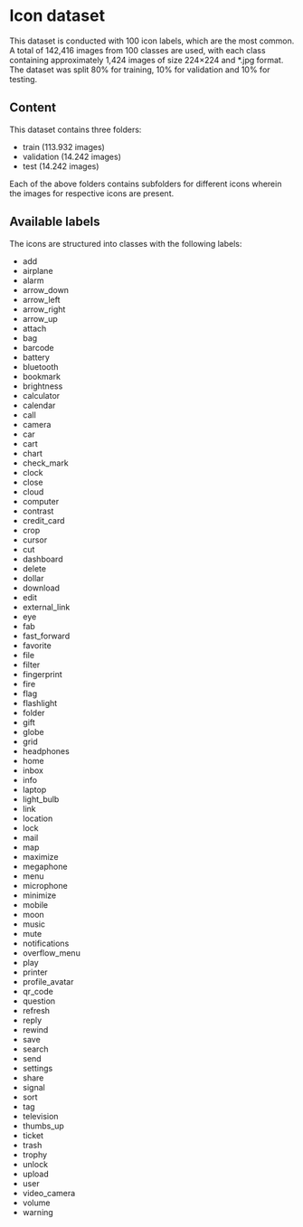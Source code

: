 # Icon dataset

This dataset is conducted with 100 icon labels, which are the most common. A total of 142,416 images from 100 classes are used, with each class containing approximately 1,424 images of size 224×224 and \*.jpg format. The dataset was split 80% for training, 10% for validation and 10% for testing.

## Content

This dataset contains three folders:

- train (113.932 images)
- validation (14.242 images)
- test (14.242 images)

Each of the above folders contains subfolders for different icons wherein the images for respective icons are present.

## Available labels

The icons are structured into classes with the following labels:

- add
- airplane
- alarm
- arrow_down
- arrow_left
- arrow_right
- arrow_up
- attach
- bag
- barcode
- battery
- bluetooth
- bookmark
- brightness
- calculator
- calendar
- call
- camera
- car
- cart
- chart
- check_mark
- clock
- close
- cloud
- computer
- contrast
- credit_card
- crop
- cursor
- cut
- dashboard
- delete
- dollar
- download
- edit
- external_link
- eye
- fab
- fast_forward
- favorite
- file
- filter
- fingerprint
- fire
- flag
- flashlight
- folder
- gift
- globe
- grid
- headphones
- home
- inbox
- info
- laptop
- light_bulb
- link
- location
- lock
- mail
- map
- maximize
- megaphone
- menu
- microphone
- minimize
- mobile
- moon
- music
- mute
- notifications
- overflow_menu
- play
- printer
- profile_avatar
- qr_code
- question
- refresh
- reply
- rewind
- save
- search
- send
- settings
- share
- signal
- sort
- tag
- television
- thumbs_up
- ticket
- trash
- trophy
- unlock
- upload
- user
- video_camera
- volume
- warning
